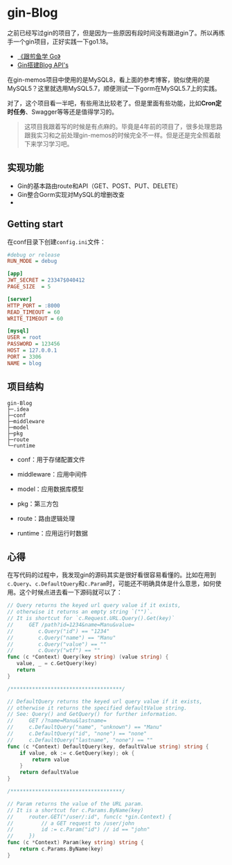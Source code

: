 # gin-Blog
之前已经写过gin的项目了，但是因为一些原因有段时间没有跟进gin了。所以再练手一个gin项目，正好实践一下go1.18。

- [《跟煎鱼学 Go》](https://eddycjy.com/go-categories/)
- [Gin搭建Blog API's](https://eddycjy.com/posts/go/gin/2018-02-11-api-01/) 

在gin-memos项目中使用的是MySQL8，看上面的参考博客，貌似使用的是MySQL5？这里就选用MySQL5.7，顺便测试一下gorm在MySQL5.7上的实践。

对了，这个项目看一半吧，有些用法比较老了。但是里面有些功能，比如**Cron定时任务**、Swagger等等还是值得学习的。

> 这项目我跟着写的时候是有点麻的。毕竟是4年前的项目了，很多处理思路跟我实习和之前处理gin-memos的时候完全不一样。但是还是完全照着敲下来学习学习吧。

## 实现功能

- Gin的基本路由route和API（GET、POST、PUT、DELETE）
- Gin整合Gorm实现对MySQL的增删改查
- 

## Getting start

在conf目录下创建`config.ini`文件：

```ini
#debug or release
RUN_MODE = debug

[app]
JWT_SECRET = 23347$040412
PAGE_SIZE  = 5

[server]
HTTP_PORT = :8000
READ_TIMEOUT = 60
WRITE_TIMEOUT = 60

[mysql]
USER = root
PASSWORD = 123456
HOST = 127.0.0.1
PORT = 3306
NAME = blog
```

## 项目结构

```
gin-Blog
├─.idea
├─conf
├─middleware
├─model
├─pkg
├─route
└─runtime

```

- conf：用于存储配置文件

- middleware：应用中间件
- model：应用数据库模型
- pkg：第三方包
- route：路由逻辑处理
- runtime：应用运行时数据

## 心得

在写代码的过程中，我发现gin的源码其实是很好看很容易看懂的。比如在用到`c.Query`、`c.DefaultQuery`和`c.Param`时，可能还不明确具体是什么意思，如何使用。这个时候点进去看一下源码就可以了：

```go
// Query returns the keyed url query value if it exists,
// otherwise it returns an empty string `("")`.
// It is shortcut for `c.Request.URL.Query().Get(key)`
//     GET /path?id=1234&name=Manu&value=
//        c.Query("id") == "1234"
//        c.Query("name") == "Manu"
//        c.Query("value") == ""
//        c.Query("wtf") == ""
func (c *Context) Query(key string) (value string) {
   value, _ = c.GetQuery(key)
   return
}

/************************************/

// DefaultQuery returns the keyed url query value if it exists,
// otherwise it returns the specified defaultValue string.
// See: Query() and GetQuery() for further information.
//     GET /?name=Manu&lastname=
//     c.DefaultQuery("name", "unknown") == "Manu"
//     c.DefaultQuery("id", "none") == "none"
//     c.DefaultQuery("lastname", "none") == ""
func (c *Context) DefaultQuery(key, defaultValue string) string {
	if value, ok := c.GetQuery(key); ok {
		return value
	}
	return defaultValue
}

/************************************/

// Param returns the value of the URL param.
// It is a shortcut for c.Params.ByName(key)
//     router.GET("/user/:id", func(c *gin.Context) {
//         // a GET request to /user/john
//         id := c.Param("id") // id == "john"
//     })
func (c *Context) Param(key string) string {
	return c.Params.ByName(key)
}
```













